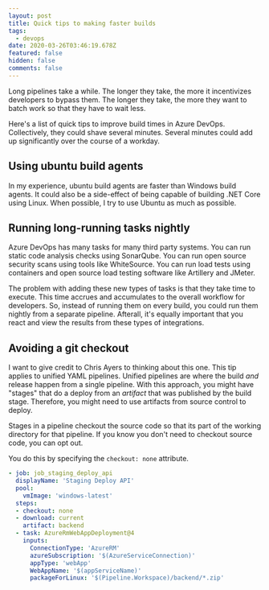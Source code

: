 ```yaml
---
layout: post
title: Quick tips to making faster builds
tags:
  - devops
date: 2020-03-26T03:46:19.678Z
featured: false
hidden: false
comments: false
---
```

Long pipelines take a while. The longer they take, the more it incentivizes developers to bypass them. The longer they take, the more they want to batch work so that they have to wait less.

Here's a list of quick tips to improve build times in Azure DevOps. Collectively, they could shave several minutes. Several minutes could add up significantly over the course of a workday.

<!--more-->

## Using ubuntu build agents

In my experience, ubuntu build agents are faster than Windows build agents. It could also be a side-effect of being capable of building .NET Core using Linux. When possible, I try to use Ubuntu as much as possible.

## Running long-running tasks nightly

Azure DevOps has many tasks for many third party systems. You can run static code analysis checks using SonarQube. You can run open source security scans using tools like WhiteSource. You can run load tests using containers and open source load testing software like Artillery and JMeter.

The problem with adding these new types of tasks is that they take time to execute. This time accrues and accumulates to the overall workflow for developers. So, instead of running them on every build, you could run them nightly from a separate pipeline. Afterall, it's equally important that you react and view the results from these types of integrations.

## Avoiding a git checkout

I want to give credit to Chris Ayers to thinking about this one. This tip applies to unified YAML pipelines. Unified pipelines are where the build *and* release happen from a single pipeline. With this approach, you might have "stages" that do a deploy from an *artifact* that was published by the build stage. Therefore, you might need to use artifacts from source control to deploy. 

Stages in a pipeline checkout the source code so that its part of the working directory for that pipeline. If you know you don't need to checkout source code, you can opt out.

You do this by specifying the `checkout: none` attribute.

```yaml
- job: job_staging_deploy_api
  displayName: 'Staging Deploy API'
  pool: 
    vmImage: 'windows-latest'
  steps:
  - checkout: none
  - download: current
    artifact: backend    
  - task: AzureRmWebAppDeployment@4
    inputs:
      ConnectionType: 'AzureRM'
      azureSubscription: '$(AzureServiceConnection)'
      appType: 'webApp'
      WebAppName: '$(appServiceName)'
      packageForLinux: '$(Pipeline.Workspace)/backend/*.zip'
```